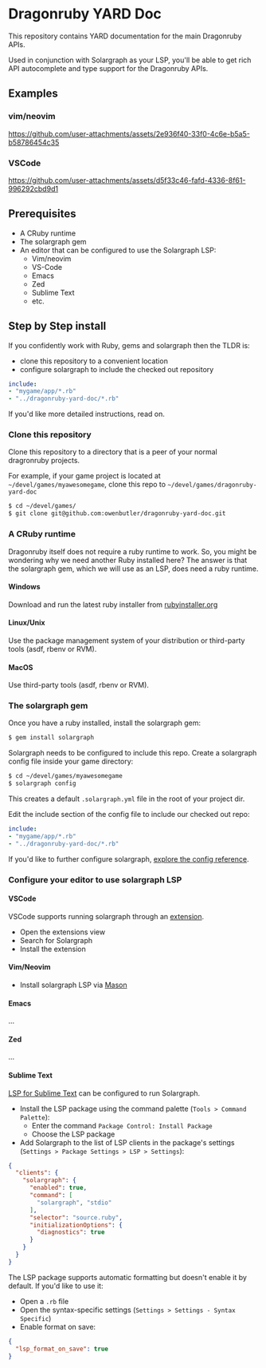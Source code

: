 # Dragonruby YARD Doc

This repository contains YARD documentation for the main Dragonruby APIs.

Used in conjunction with Solargraph as your LSP, you'll be able to get rich API autocomplete and type support for the Dragonruby APIs.

## Examples

### vim/neovim

https://github.com/user-attachments/assets/2e936f40-33f0-4c6e-b5a5-b58786454c35

### VSCode

https://github.com/user-attachments/assets/d5f33c46-fafd-4336-8f61-996292cbd9d1

## Prerequisites

- A CRuby runtime
- The solargraph gem
- An editor that can be configured to use the Solargraph LSP:
  - Vim/neovim
  - VS-Code 
  - Emacs
  - Zed
  - Sublime Text
  - etc.

## Step by Step install

If you confidently work with Ruby, gems and solargraph then the TLDR is:

- clone this repository to a convenient location
- configure solargraph to include the checked out repository

```yml
include:
- "mygame/app/*.rb"
- "../dragonruby-yard-doc/*.rb"
```

If you'd like more detailed instructions, read on.

### Clone this repository

Clone this repository to a directory that is a peer of your normal dragronruby projects.

For example, if your game project is located at `~/devel/games/myawesomegame`, clone this repo to `~/devel/games/dragonruby-yard-doc`

```sh
$ cd ~/devel/games/
$ git clone git@github.com:owenbutler/dragonruby-yard-doc.git
```

### A CRuby runtime

Dragonruby itself does not require a ruby runtime to work. So, you might be wondering why we need another Ruby installed here? The answer is that the solargraph gem, which we will use as an LSP, does need a ruby runtime.

#### Windows

Download and run the latest ruby installer from [rubyinstaller.org](https://rubyinstaller.org/)

#### Linux/Unix

Use the package management system of your distribution or third-party tools (asdf, rbenv or RVM).

#### MacOS

Use third-party tools (asdf, rbenv or RVM).

### The solargraph gem

Once you have a ruby installed, install the solargraph gem:

```sh
$ gem install solargraph
```

Solargraph needs to be configured to include this repo. Create a solargraph config file inside your game directory:

```sh
$ cd ~/devel/games/myawesomegame
$ solargraph config
```

This creates a default `.solargraph.yml` file in the root of your project dir.

Edit the include section of the config file to include our checked out repo:

```yml
include:
- "mygame/app/*.rb"
- "../dragonruby-yard-doc/*.rb"
```
If you'd like to further configure solargraph, [explore the config reference](https://solargraph.org/guides/configuration).

### Configure your editor to use solargraph LSP

#### VSCode

VSCode supports running solargraph through an [extension](https://marketplace.visualstudio.com/items?itemName=castwide.solargraph).

- Open the extensions view
- Search for Solargraph
- Install the extension

#### Vim/Neovim

- Install solargraph LSP via [Mason](https://github.com/williamboman/mason.nvim)

#### Emacs

...

#### Zed

...

#### Sublime Text

[LSP for Sublime Text](https://lsp.sublimetext.io/) can be configured to run Solargraph.

- Install the LSP package using the command palette (`Tools > Command Palette`):
  - Enter the command `Package Control: Install Package`
  - Choose the LSP package
- Add Solargraph to the list of LSP clients in the package's settings (`Settings > Package Settings > LSP > Settings`):

```json
{
  "clients": {
    "solargraph": {
      "enabled": true,
      "command": [
        "solargraph", "stdio"
      ],
      "selector": "source.ruby",
      "initializationOptions": {
        "diagnostics": true
      }
    }
  }
}
```

The LSP package supports automatic formatting but doesn't enable it by default. If you'd like to use it:

- Open a `.rb` file
- Open the syntax-specific settings (`Settings > Settings - Syntax Specific`)
- Enable format on save:

```json
{
  "lsp_format_on_save": true
}
```

